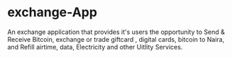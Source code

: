 # exchange-App
An exchange application that provides it's users the opportunity to Send &amp; Receive Bitcoin, exchange or trade giftcard , digital cards, bitcoin to Naira, and Refill airtime, data, Electricity and other Uitlity Services.
